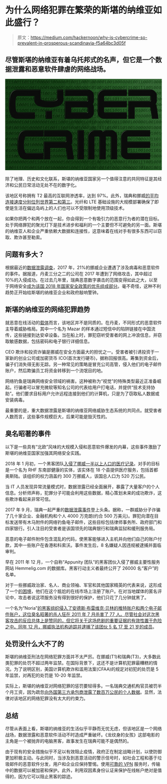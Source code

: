 # 为什么网络犯罪在繁荣的斯堪的纳维亚如此盛行？

> 原文：<https://medium.com/hackernoon/why-is-cybercrime-so-prevalent-in-prosperous-scandinavia-f5a64bc3d05f>

## 尽管斯堪的纳维亚有着乌托邦式的名声，但它是一个数据泄露和恶意软件肆虐的网络战场。

![](img/b039ba2c9a7d4e52d26189bd2091f98f.png)

除了地理、历史和文化联系，斯堪的纳维亚国家另一个值得注意的共同特征是其经济和公民日常活动无处不在的数字化。

该地区号称拥有 T2 最高的互联网渗透率，达到 97%。此外，瑞典和挪威[的平均连接速度分别位列世界第二和第三](https://www.fastmetrics.com/internet-connection-speed-by-country.php)。光纤和 LTE 基础设施的大规模部署确保了即使是生活在偏远岛屿上的人们也可以不受限制地使用顶级技术。

如果你把两个和两个放在一起，你会得到一个有吸引力的恶意行为者的潜在目标。处于网络罪犯的聚光灯下是技术进步和福利的一个主要但不可避免的另一面。斯堪的纳维亚人和企业严重依赖大数据和连接性，这意味着在线对手有很多东西可以窃取、欺诈甚至勒索。

## **问题有多大？**

根据最近的[数据泄露调查](https://content.onevoice.co.uk/information-security-privacy-and-cybercrime-2018)，2017 年，21%的挪威企业遭遇了涉及病毒和恶意软件的事件。据报道，丹麦三分之二的公司在 2017 年遭到了网络攻击，其中超过 10%的入侵成功。在过去几年里，瑞典恶意数字袭击的范围变得如此之大，以至于网络安全[成为该国 2018 年国家安全政策的优先组成部分](https://www.computerweekly.com/news/450432739/Sweden-steps-up-cyber-defence-measures)。毫不奇怪，这种不利趋势正开始给斯堪的纳维亚企业和政府敲响警钟。

## **斯堪的纳维亚的网络犯罪趋势**

就恶意在线活动的[载体](https://www.nordea.com/en/press-and-news/news-and-press-releases/the-digital-hub/2017/2017-06-08-cybercrime-trends-avoid-the-phishing-hook.html)而言，该地区并不是同质的。在丹麦，不同形式的恶意软件主导着威胁格局。其中一个名为 Mazar 的样本通过短信中的陷阱链接在中国流传，这些链接到达安卓设备。当在船上时，罪犯窃听受害者的网上冲浪信息，并窃取敏感数据，包括密码和电子银行详细信息。

CEO 欺诈和投资诈骗是挪威在安全方面最大的担忧之一。受害者被引诱投资于一家新的创业公司或加密货币 ICO(首次发行硬币)，据称回报很高。筹集到资金后，骗子们消失得无影无踪。另一种常见的策略是冒充公司高管，侵入他们的电子邮件账户，然后欺骗员工将资金转移到一个流氓目的地。

网络钓鱼是瑞典网络安全领域的祸害。这种被称为“视觉”的特殊类型最近正准备崛起。行骗者可以冒充微软等知名公司的代表给用户打电话，并提供“技术支持协助”。他们要求目标用户允许远程连接到他们的计算机，只是为了窃取私人数据或安装病毒。

最重要的是，重大数据泄露是斯堪的纳维亚网络威胁生态系统的共同点。就受害者人数而言，这些事件规模巨大，后果可能是毁灭性的。

## **臭名昭著的事件**

以下是一些具有“北欧”风味的大规模入侵和恶意软件爆发的内幕，这些事件激励了斯堪的纳维亚国家加强其网络安全实践。

2018 年 1 月初，一个黑客团队[入侵了挪威一半以上人口的医疗记录](https://www.scmagazineuk.com/half-norways-population-medical-data-leaked/article/1473442)。对手的目标是一个名为 RHF 东南部健康的实体，该实体在 18 个县提供医疗服务，包括首都奥斯陆。该组织的权力涵盖约 300 万挪威人，该国总人口为 520 万公民。

当 IT 人员发现异常流量模式时，数据泄露已经全面展开，暴露了大量客户的个人信息。分析师声称，犯罪分子可能会利用这些数据，精心策划未来的成功欺诈，这些欺诈看起来非常可信。

2017 年 9 月，瑞典一起严重的[数据泄露事件](https://www.thelocal.se/20170918/multi-million-data-breach-and-fraud-trial-to-start-in-sweden)登上头条。据称，一群威胁分子诈骗了几十家企业、金融机构和个人 4000 万克朗(约合 500 万美元)。罪犯向潜在目标发送带有木马附件的网络钓鱼电子邮件，这些目标包括律师事务所、政府部门和四家银行。引人注目的受害者是该国领先的瑞典银行和瑞典监狱和缓刑服务局。

恶意的电子邮件附件包含混乱的代码，使黑客能够进入主机并向他们自己的账户付款，其中一些账户在香港和科索沃。事件发生后，8 名嫌疑人因违规被逮捕并面临审判。

早在 2011 年 12 月，一个自称“Appunity 团队”的黑客团伙入侵了挪威主要性服务网站 Hemmelig.com 的数据库。黑客行动主义者最终公开了 26000 名“客户”的名单。

对于一些挪威政治家、名人、商业领袖、军官和其他国家精英的代表来说，这形成了一个[的困境](https://www.tnp.no/norway/panorama/2589-a-new-sex-scandal-on-the-horizon)，他们在这个尴尬的在线市场上注册了账户。在对当地媒体的匿名评论中，攻击者说这项服务没有得到很好的保护，他们只花了几分钟就黑了。

一个名为“Noria”[的黑客组织侵入了安德斯·布雷维克·贝林的推特账户和两个电子邮件账户，这位臭名昭著的杀人狂在 2011 年 7 月杀害了 77 人。尽管社会对这次黑客攻击的反应总体上是赞同的，但它将关于这场悲剧的重要证据的有效性置于危险之中。同年 12 月，挪威执法机构追踪并](https://nakedsecurity.sophos.com/2011/08/09/hacking-gang-breaks-into-norwegian-killers-email-accounts/)[逮捕了该团伙 5 名 17 至 21 岁的成员](https://www.dagbladet.no/nyheter/hacker-17-pagrepet-i-eget-hjem-kastet-pa-glattcelle-og-avhort-uten-advokat/63450193)。

## **处罚没什么大不了的**

斯堪的纳维亚刑法在网络犯罪方面并不太严厉。在挪威(T1)和瑞典(T3)，大多数此类犯罪的处罚不超过两年监禁。在国际背景下，这还不是计算机犯罪最糟糕的情况。为了说明区别，美国计算机欺诈和滥用法案(CFAA)的规定对初犯的处罚是 5 年监禁，对再犯的处罚是 10-20 年监禁。

实际上，斯堪的纳维亚对网络犯罪的惩罚要轻得多。一名瑞典交通机构官员被罚半个月工资，因为疏忽[向外国第三方承包商泄露了数百万公民的个人数据](https://www.bleepingcomputer.com/news/security/biggest-data-leak-in-swedens-history-punished-with-half-a-months-paycheck/)。显然，法律对该地区的网络犯罪没有太大的约束力。

## **总结**

尽管从表面上看，斯堪的纳维亚的生活似乎平静而无忧无虑，但该地区是一个网络战场，数据泄露和恶意软件活动不时造成严重破坏。《龙纹身的女孩》这部电影的主角是一个被抛弃的电脑黑客，故事发生在瑞典可能不是偶然的。

由于现有的安全措施似乎不足以有效阻止疫情，政府正在制定战略计划，以使防御更加积极主动。与此同时，当涉及到恶意活动的警示信号时，如社会工程和基于垃圾邮件的恶意软件分发，用户和企业应保持警惕。使用[可靠的 VPN](https://vpnportalen.no/) 服务时，传输中的数据可以被加密和保护。此外，利用双因素身份认证来保护在线帐户绝对是值得的，因为它可以阻止黑客的踪迹。